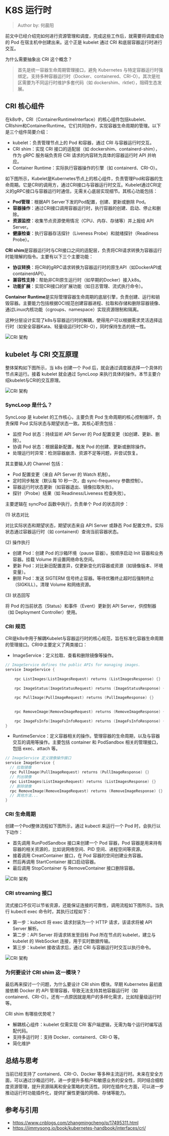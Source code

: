 <!--Copyright © ZOMI 适用于[License](https://github.com/Infrasys-AI/AIInfra)版权许可-->

# K8S 运行时

> Author by: 何晨阳

前文中已经介绍完如何进行资源管理和调度，完成这些工作后，就需要将调度成功的 Pod 在宿主机中创建出来。这个正是 kubelet 通过 CRI 和底层容器运行时进行交互。

为什么需要抽象出 CRI 这个概念？

> 首先是统一容器生命周期管理接口，避免 Kubernetes 与特定容器运行时强绑定。支持多种容器运行时（Docker、containered、CRI-O）。其次是社区需要为不同运行时维护多套代码（如 dockershim、rktlet），阻碍生态发展。

## CRI 核心组件

在k8s中，CRI（ContainerRuntimeInterface）的核心组件包括kubelet、CRIshim和ContainerRuntime。它们共同协作，实现容器生命周期的管理。以下是三个组件简要介绍：

- kubelet：负责管理节点上的 Pod 和容器，通过 CRI 与容器运行时交互。
- CRI shim：实现 CRI 接口的适配层（如 dockershim、containerd-shim），作为 gRPC 服务端负责将 CRI 请求的内容转为具体的容器运行时 API 并响应。
- Container Runtime：实际执行容器操作的引擎（如 containerd、CRI-O）。

如下图所示，Kubelet是Kubernetes节点上的核心组件，负责管理Pod和容器的生命周期。它是CRI的调用方，通过CRI接口与容器运行时交互。Kubelet通过CRI定义的gRPC接口与容器运行时通信，无需关心底层实现细节。其核心功能包括：

- **Pod管理**：根据API Server下发的Pod配置，创建、更新或删除 Pod。
- **容器操作**：通过CRI接口调用容器运行时，执行容器的创建、启动、停止和删除。
- **资源监控**：收集节点资源使用情况（CPU、内存、存储等）并上报给 API Server。
- **健康检查**：执行容器存活探针（Liveness Probe）和就绪探针（Readiness Probe）。

**CRI shim**是容器运行时与CRI接口之间的适配层，负责将CRI请求转换为容器运行时能理解的指令。主要有以下三个主要功能：

- **协议转换**：将CRI的gRPC请求转换为容器运行时的原生API（如DockerAPI或containerdAPI）。
- **兼容性支持**：帮助非CRI原生运行时（如早期的Docker）接入k8s。
- **功能扩展**：实现CRI接口的扩展功能（如日志管理、流式执行命令）。

**Container Runtime**是实际管理容器生命周期的底层引擎，负责创建、运行和销毁容器。主要能力包括根据OCI规范创建容器进程、拉取和存储和删除容器镜像、通过Linux内核功能（cgroups、namespace）实现资源限制和隔离。

这种分层设计实现了k8s与容器运行时的解耦，使得用户可以根据需求灵活选择运行时（如安全容器Kata、轻量级运行时CRI-O），同时保持生态的统一性。

![CRI 架构](./images/05cri.png)

## kubelet 与 CRI 交互原理

整体架构如下图所示，当 k8s 创建一个 Pod 后，就会通过调度器选择一个具体的节点来运行。接着 kubelet 就会通过 SyncLoop 来执行具体的操作。本节主要介绍kubelet与CRI的交互原理。

![CRI 架构](./images/05criinfra.png)

### SyncLoop 是什么？

SyncLoop 是 kubelet 的工作核心，主要负责 Pod 生命周期的核心控制循环，负责保障 Pod 实际状态与期望状态一致。其核心职责包括：

- 监控 Pod 状态：持续监听 API Server 的 Pod 配置变更（如创建、更新、删除）。
- 协调 Pod 状态：根据最新配置，触发 Pod 的创建、更新或删除操作。
- 处理运行时异常：检测容器崩溃、资源不足等问题，并尝试恢复。

其主要输入的 Channel 包括：

- Pod 配置变更（来自 API Server 的 Watch 机制）。
- 定时同步触发（默认每 10 秒一次，由 sync-frequency 参数控制）。
- 容器运行时状态更新（如容器退出、镜像拉取失败）。
- 探针（Probe）结果（如 Readiness/Liveness 检查失败）。

主要逻辑在 syncPod 函数中执行，负责单个 Pod 的状态同步：

(1) 状态对比

对比实际状态和期望状态，期望状态来自 API Server 或静态 Pod 配置文件。实际状态通过容器运行时（如 containerd）查询当前容器状态。

(2) 操作执行

- 创建 Pod：创建 Pod 的沙箱环境（pause 容器）。按顺序启动 Init 容器和业务容器。挂载 Volume 并设置网络命名空间。
- 更新 Pod：对比新旧配置差异，仅更新变化的容器或资源（如镜像版本、环境变量）。
- 删除 Pod：发送 SIGTERM 信号终止容器。等待优雅终止超时后强制终止（SIGKILL）。清理 Volume 和网络资源。

(3) 状态回写

将 Pod 的当前状态（Status）和事件（Event）更新到 API Server，供控制器（如 Deployment Controller）使用。

### CRI 规范

CRI是k8s中用于解耦Kubelet与容器运行时的核心规范，旨在标准化容器生命周期的管理接口。CRI中主要定义了两类接口：

- ImageService：定义拉取、查看和删除镜像等操作。

```go
// ImageService defines the public APIs for managing images.
service ImageService {
    
    rpc ListImages(ListImagesRequest) returns (ListImagesResponse) {}
    
    rpc ImageStatus(ImageStatusRequest) returns (ImageStatusResponse) {}
   
    rpc PullImage(PullImageRequest) returns (PullImageResponse) {}
   
   
    rpc RemoveImage(RemoveImageRequest) returns (RemoveImageResponse) {}
   
    rpc ImageFsInfo(ImageFsInfoRequest) returns (ImageFsInfoResponse) {}
}
```

- RuntimeService：定义容器相关的操作。管理容器的生命周期，以及与容器交互的调用等操作。主要包括 container 和 PodSandbox 相关的管理接口，包括 exec、attach 等。

```go
// ImageService 定义镜像操作接口
service ImageService {
  // 拉取镜像
  rpc PullImage(PullImageRequest) returns (PullImageResponse) {}
  // 列出镜像
  rpc ListImages(ListImagesRequest) returns (ListImagesResponse) {}
  // 删除镜像
  rpc RemoveImage(RemoveImageRequest) returns (RemoveImageResponse) {}
  // 其他方法...
}
```



### CRI 生命周期

创建一个Pod整体流程如下图所示，通过 kubectl 来运行一个 Pod 时，会执行以下动作：

- 首先调用 RunPodSandbox 接口来创建一个 Pod 容器，Pod 容器是用来持有容器的相关资源的，比如说网络空间、PID 空间、进程空间等资源。
- 接着调用 CreatContainer 接口，在 Pod 容器的空间创建业务容器。
- 然后再调用 StartContainer 接口启动容器。
- 最后调用 StopContainer 与 RemoveContainer 接口删除容器。

![CRI 架构](./images/05cri_cicle.png)

### CRI streaming 接口

流式接口不仅可以节省资源，还能保证连接的可靠性，调用流程如下图所示。当执行 kubectl exec 命令时，其执行过程如下：
- 第一步：kubectl 将 exec 请求封装为一个 HTTP 请求，该请求将被 API Server 解析。
- 第二步：API Server 将请求转发至目标 Pod 所在节点的 kubelet，建立与 kubelet 的 WebSocket 连接，用于实时数据传输。
- 第三步：kubelet 接收请求后，通过 CRI 与容器运行时交互以执行命令。

![CRI 架构](./images/05cri_streaming.png)

### 为何要设计 CRI shim 这一模块？

最后再来探讨一个问题，为什么要设计 CRI shim 模块。早期 Kubernetes 最初直接依赖 Docker 的 API 管理容器，导致无法支持其他容器运行时（如 containerd、CRI-O）。还有一点原因就是用户的多样化需求，比如轻量级运行时等。

CRI shim 有哪些优势呢？

- 解耦核心组件：kubelet 仅需实现 CRI 客户端逻辑，无需为每个运行时编写适配代码。
- 支持多运行时：支持 Docker、containerd、CRI-O 等。
- 简化维护

## 总结与思考

当前已经支持了 containerd、CRI-O、Docker 等多种主流运行时。未来在安全方面，可以通过沙箱运行时，进一步提升多租户和敏感业务的安全性，同时结合细粒度资源管理，提升资源隔离和安全策略的灵活性。同时在插件化方面，可以进一步推动运行时功能插件化，提供扩展性更强的网络、存储等能力。


## 参考与引用
- https://www.cnblogs.com/zhangmingcheng/p/17495311.html
- https://jimmysong.io/book/kubernetes-handbook/interfaces/cri/

